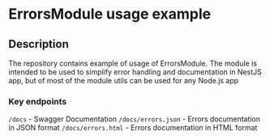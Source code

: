 # ErrorsModule usage example

## Description
The repository contains example of usage of ErrorsModule. 
The module is intended to be used to simplify error handling and 
documentation in NestJS app, but of most of the module utils can 
be used for any Node.js app

### Key endpoints

`/docs` - Swagger Documentation
`/docs/errors.json` - Errors documentation in JSON format
`/docs/errors.html` - Errors documentation in HTML format
